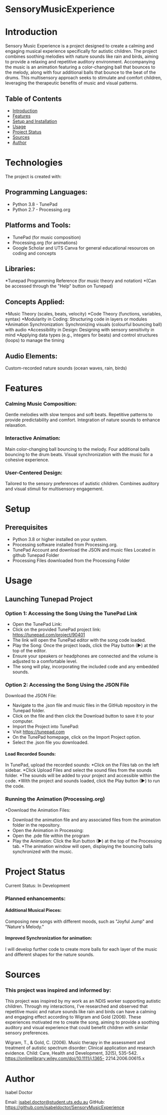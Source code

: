 # SensoryMusicExperience

 # Introduction

Sensory Music Experience is a project designed to create a calming and engaging musical experience specifically for autistic children. The project combines soothing melodies with nature sounds like rain and birds, aiming to provide a relaxing and repetitive auditory environment. Accompanying the music is an animation featuring a color-changing ball that bounces to the melody, along with four additional balls that bounce to the beat of the drums. This multisensory approach seeks to stimulate and comfort children, leveraging the therapeutic benefits of music and visual patterns.

## Table of Contents
* [Introduction](#introduction)
* [Features](#features)
* [Setup and Installation](#Setup)
* [Usage](#usage)
* [Project Status](#project-status)
* [Sources](#sources)
* [Author](#author) 


# Technologies 
The project is created with:

## Programming Languages: 
* Python 3.8 - TunePad
* Python 2.7 - Processing.org

## Platforms and Tools: 
* TunePad (for music composition)
* Processing.org (for animations)
* Google Scholar and UTS Canva for general educational resources on coding and concepts

## Libraries:
*Tunepad Programming Reference (for music theory and notation)
*(Can be accessed through the "Help" button on Tunepad)

## Concepts Applied: 
*Music Theory (scales, beats, velocity)
*Code Theory (functions, variables, syntax)
*Modularity in Coding: Structuring code in layers or modules
*Animation Synchronization: Synchronizing visuals (colourful bouncing ball) with audio
*Accessibility in Design: Designing with sensory sensitivity in mind
*Applying data types (e.g., integers for beats) and control structures (loops) to manage the timing

## Audio Elements: 
Custom-recorded nature sounds (ocean waves, rain, birds)

# Features

### Calming Music Composition:

Gentle melodies with slow tempos and soft beats.
Repetitive patterns to provide predictability and comfort.
Integration of nature sounds to enhance relaxation.

### Interactive Animation:

Main color-changing ball bouncing to the melody.
Four additional balls bouncing to the drum beats.
Visual synchronization with the music for a cohesive experience.

### User-Centered Design: 

Tailored to the sensory preferences of autistic children.
Combines auditory and visual stimuli for multisensory engagement.

# Setup 

## Prerequisites 

* Python 3.8 or higher installed on your system.
* Processing software installed from Processing.org.
* TunePad Account and download the JSON and music files Located in github Tunepad Folder
* Processing Files downloaded from the Processing Folder

# Usage

## Launching Tunepad Project 

### Option 1: Accessing the Song Using the TunePad Link 
* Open the TunePad Link:
* Click on the provided TunePad project link: https://tunepad.com/project/90401
* The link will open the TunePad editor with the song code loaded.
* Play the Song: Once the project loads, click the Play button (►) at the top of the editor.
* Ensure your speakers or headphones are connected and the volume is adjusted to a comfortable level.
* The song will play, incorporating the included code and any embedded sounds.

### Option 2: Accessing the Song Using the JSON File 
Download the JSON File:

* Navigate to the .json file and music files in the GitHub repository in the Tunepad folder.
* Click on the file and then click the Download button to save it to your computer.
* Import the Project into TunePad:
* Visit https://tunepad.com
* On the TunePad homepage, click on the Import Project option.
* Select the .json file you downloaded.
  
#### Load Recorded Sounds:

In TunePad, upload the recorded sounds:
*Click on the Files tab on the left sidebar.
*Click Upload Files and select the sound files from the sounds folder.
*The sounds will be added to your project and accessible within the code.
*With the project and sounds loaded, click the Play button (►) to run the code.

### Running the Animation (Processing.org) 
*Download the Animation Files:
* Download the animation file and any associated files from the animation folder in the repository.
* Open the Animation in Processing:
* Open the .pde file within the program
* Play the Animation: Click the Run button (►) at the top of the Processing tab.
*The animation window will open, displaying the bouncing balls synchronized with the music.

# Project Status 
Current Status: In Development

### Planned enhancements: 

#### Additional Musical Pieces: 

Composing new songs with different moods, such as "Joyful Jump" and "Nature's Melody."

#### Improved Synchronization for animation: 

I will develop further code to create more balls for each layer of the music and different shapes for the nature sounds.

# Sources 
### This project was inspired and informed by: 
This project was inspired by my work as an NDIS worker supporting autistic children. Through my interactions, I've researched and observed that repetitive music and nature sounds like rain and birds can have a calming and engaging effect according to Wigram and Gold (2006). These experiences motivated me to create the song, aiming to provide a soothing auditory and visual experience that could benefit children with similar sensory preferences.

Wigram, T., & Gold, C. (2006). Music therapy in the assessment and treatment of autistic
spectrum disorder: Clinical application and research evidence. Child: Care, Health and
Development, 32(5), 535-542. https://onlinelibrary.wiley.com/doi/10.1111/j.1365-
2214.2006.00615.x

# Author 
Isabel Doctor

Email: isabel.doctor@student.uts.edu.au
GitHub: https://github.com/isabeldoctor/SensoryMusicExperience





